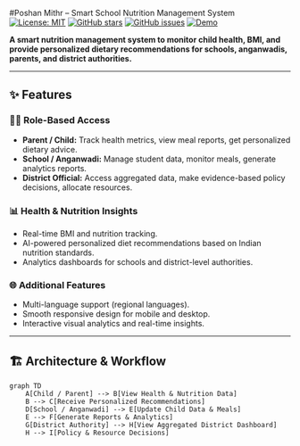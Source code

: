 
 #Poshan Mithr – Smart School Nutrition Management System
[![License: MIT](https://img.shields.io/badge/License-MIT-yellow.svg)](LICENSE)
[![GitHub stars](https://img.shields.io/github/stars/yourusername/poshan-mithr)](https://github.com/yourusername/poshan-mithr/stargazers)
[![GitHub issues](https://img.shields.io/github/issues/yourusername/poshan-mithr)](https://github.com/yourusername/poshan-mithr/issues)
[![Demo](https://img.shields.io/badge/Live-Demo-brightgreen)](https://your-vercel-link.com)

**A smart nutrition management system to monitor child health, BMI, and provide personalized dietary recommendations for schools, anganwadis, parents, and district authorities.**  

---

## ✨ Features

### 🧑‍⚖️ Role-Based Access
- **Parent / Child:** Track health metrics, view meal reports, get personalized dietary advice.
- **School / Anganwadi:** Manage student data, monitor meals, generate analytics reports.
- **District Official:** Access aggregated data, make evidence-based policy decisions, allocate resources.

### 📊 Health & Nutrition Insights
- Real-time BMI and nutrition tracking.
- AI-powered personalized diet recommendations based on Indian nutrition standards.
- Analytics dashboards for schools and district-level authorities.

### 🌐 Additional Features
- Multi-language support (regional languages).
- Smooth responsive design for mobile and desktop.
- Interactive visual analytics and real-time insights.

---

## 🏗️ Architecture & Workflow

```mermaid
graph TD
    A[Child / Parent] --> B[View Health & Nutrition Data]
    B --> C[Receive Personalized Recommendations]
    D[School / Anganwadi] --> E[Update Child Data & Meals]
    E --> F[Generate Reports & Analytics]
    G[District Authority] --> H[View Aggregated District Dashboard]
    H --> I[Policy & Resource Decisions]

